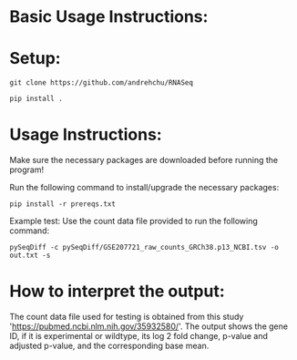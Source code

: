 # Basic Usage Instructions:

# Setup:
``` git clone https://github.com/andrehchu/RNASeq ```

``` pip install . ```

# Usage Instructions:
Make sure the necessary packages are downloaded before running the program!


Run the following command to install/upgrade the necessary packages:

``` pip install -r prereqs.txt ```

Example test: Use the count data file provided to run the following command:

``` pySeqDiff -c pySeqDiff/GSE207721_raw_counts_GRCh38.p13_NCBI.tsv -o out.txt -s ```

# How to interpret the output:
 The count data file used for testing is obtained from this study 'https://pubmed.ncbi.nlm.nih.gov/35932580/'. The output shows the gene ID, if it is experimental or wildtype, its log 2 fold change, p-value and adjusted p-value, and the corresponding base mean.
